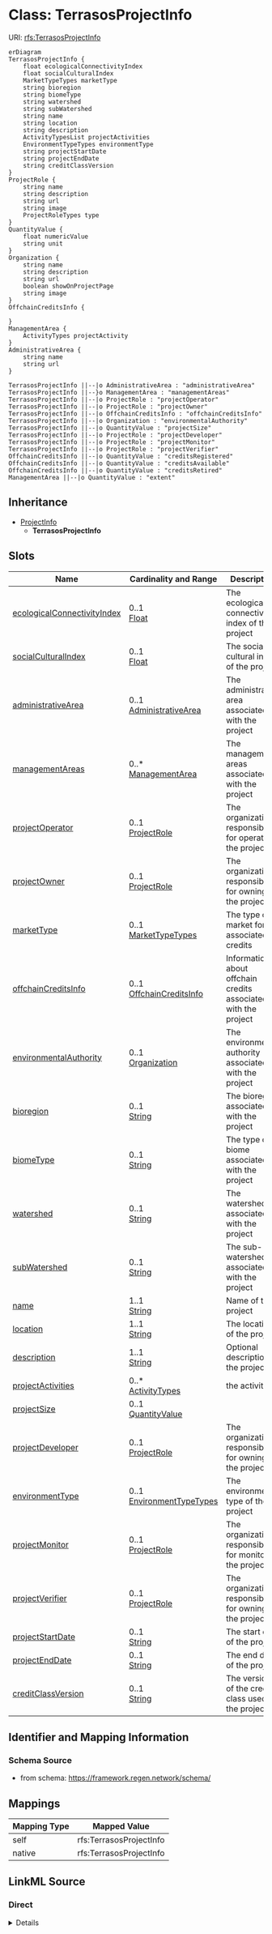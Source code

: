 

# Class: TerrasosProjectInfo



URI: [rfs:TerrasosProjectInfo](https://framework.regen.network/schema/TerrasosProjectInfo)



```mermaid
erDiagram
TerrasosProjectInfo {
    float ecologicalConnectivityIndex  
    float socialCulturalIndex  
    MarketTypeTypes marketType  
    string bioregion  
    string biomeType  
    string watershed  
    string subWatershed  
    string name  
    string location  
    string description  
    ActivityTypesList projectActivities  
    EnvironmentTypeTypes environmentType  
    string projectStartDate  
    string projectEndDate  
    string creditClassVersion  
}
ProjectRole {
    string name  
    string description  
    string url  
    string image  
    ProjectRoleTypes type  
}
QuantityValue {
    float numericValue  
    string unit  
}
Organization {
    string name  
    string description  
    string url  
    boolean showOnProjectPage  
    string image  
}
OffchainCreditsInfo {

}
ManagementArea {
    ActivityTypes projectActivity  
}
AdministrativeArea {
    string name  
    string url  
}

TerrasosProjectInfo ||--|o AdministrativeArea : "administrativeArea"
TerrasosProjectInfo ||--}o ManagementArea : "managementAreas"
TerrasosProjectInfo ||--|o ProjectRole : "projectOperator"
TerrasosProjectInfo ||--|o ProjectRole : "projectOwner"
TerrasosProjectInfo ||--|o OffchainCreditsInfo : "offchainCreditsInfo"
TerrasosProjectInfo ||--|o Organization : "environmentalAuthority"
TerrasosProjectInfo ||--|o QuantityValue : "projectSize"
TerrasosProjectInfo ||--|o ProjectRole : "projectDeveloper"
TerrasosProjectInfo ||--|o ProjectRole : "projectMonitor"
TerrasosProjectInfo ||--|o ProjectRole : "projectVerifier"
OffchainCreditsInfo ||--|o QuantityValue : "creditsRegistered"
OffchainCreditsInfo ||--|o QuantityValue : "creditsAvailable"
OffchainCreditsInfo ||--|o QuantityValue : "creditsRetired"
ManagementArea ||--|o QuantityValue : "extent"

```




## Inheritance
* [ProjectInfo](ProjectInfo.md)
    * **TerrasosProjectInfo**



## Slots

| Name | Cardinality and Range | Description | Inheritance |
| ---  | --- | --- | --- |
| [ecologicalConnectivityIndex](ecologicalConnectivityIndex.md) | 0..1 <br/> [Float](Float.md) | The ecological connectivity index of the project | direct |
| [socialCulturalIndex](socialCulturalIndex.md) | 0..1 <br/> [Float](Float.md) | The social cultural index of the project | direct |
| [administrativeArea](administrativeArea.md) | 0..1 <br/> [AdministrativeArea](AdministrativeArea.md) | The administrative area associated with the project | direct |
| [managementAreas](managementAreas.md) | 0..* <br/> [ManagementArea](ManagementArea.md) | The management areas associated with the project | direct |
| [projectOperator](projectOperator.md) | 0..1 <br/> [ProjectRole](ProjectRole.md) | The organization responsible for operating the project | direct |
| [projectOwner](projectOwner.md) | 0..1 <br/> [ProjectRole](ProjectRole.md) | The organization responsible for owning the project | direct |
| [marketType](marketType.md) | 0..1 <br/> [MarketTypeTypes](MarketTypeTypes.md) | The type of market for the associated credits | direct |
| [offchainCreditsInfo](offchainCreditsInfo.md) | 0..1 <br/> [OffchainCreditsInfo](OffchainCreditsInfo.md) | Information about offchain credits associated with the project | direct |
| [environmentalAuthority](environmentalAuthority.md) | 0..1 <br/> [Organization](Organization.md) | The environmental authority associated with the project | direct |
| [bioregion](bioregion.md) | 0..1 <br/> [String](String.md) | The bioregion associated with the project | direct |
| [biomeType](biomeType.md) | 0..1 <br/> [String](String.md) | The type of biome associated with the project | direct |
| [watershed](watershed.md) | 0..1 <br/> [String](String.md) | The watershed associated with the project | direct |
| [subWatershed](subWatershed.md) | 0..1 <br/> [String](String.md) | The sub-watershed associated with the project | direct |
| [name](name.md) | 1..1 <br/> [String](String.md) | Name of the project | [ProjectInfo](ProjectInfo.md) |
| [location](location.md) | 1..1 <br/> [String](String.md) | The location of the project | [ProjectInfo](ProjectInfo.md) |
| [description](description.md) | 1..1 <br/> [String](String.md) | Optional description of the project | [ProjectInfo](ProjectInfo.md) |
| [projectActivities](projectActivities.md) | 0..* <br/> [ActivityTypes](ActivityTypes.md) | the activity | [ProjectInfo](ProjectInfo.md) |
| [projectSize](projectSize.md) | 0..1 <br/> [QuantityValue](QuantityValue.md) |  | [ProjectInfo](ProjectInfo.md) |
| [projectDeveloper](projectDeveloper.md) | 0..1 <br/> [ProjectRole](ProjectRole.md) | The organization responsible for owning the project | [ProjectInfo](ProjectInfo.md) |
| [environmentType](environmentType.md) | 0..1 <br/> [EnvironmentTypeTypes](EnvironmentTypeTypes.md) | The environment type of the project | [ProjectInfo](ProjectInfo.md) |
| [projectMonitor](projectMonitor.md) | 0..1 <br/> [ProjectRole](ProjectRole.md) | The organization responsible for monitoring the project | [ProjectInfo](ProjectInfo.md) |
| [projectVerifier](projectVerifier.md) | 0..1 <br/> [ProjectRole](ProjectRole.md) | The organization responsible for owning the project | [ProjectInfo](ProjectInfo.md) |
| [projectStartDate](projectStartDate.md) | 0..1 <br/> [String](String.md) | The start date of the project | [ProjectInfo](ProjectInfo.md) |
| [projectEndDate](projectEndDate.md) | 0..1 <br/> [String](String.md) | The end date of the project | [ProjectInfo](ProjectInfo.md) |
| [creditClassVersion](creditClassVersion.md) | 0..1 <br/> [String](String.md) | The version of the credit class used for the project | [ProjectInfo](ProjectInfo.md) |









## Identifier and Mapping Information







### Schema Source


* from schema: https://framework.regen.network/schema/





## Mappings

| Mapping Type | Mapped Value |
| ---  | ---  |
| self | rfs:TerrasosProjectInfo |
| native | rfs:TerrasosProjectInfo |





## LinkML Source

<!-- TODO: investigate https://stackoverflow.com/questions/37606292/how-to-create-tabbed-code-blocks-in-mkdocs-or-sphinx -->

### Direct

<details>
```yaml
name: TerrasosProjectInfo
from_schema: https://framework.regen.network/schema/
is_a: ProjectInfo
slots:
- ecologicalConnectivityIndex
- socialCulturalIndex
- administrativeArea
- managementAreas
- projectOperator
- projectOwner
- marketType
- offchainCreditsInfo
- environmentalAuthority
- bioregion
- biomeType
- watershed
- subWatershed
class_uri: rfs:TerrasosProjectInfo

```
</details>

### Induced

<details>
```yaml
name: TerrasosProjectInfo
from_schema: https://framework.regen.network/schema/
is_a: ProjectInfo
attributes:
  ecologicalConnectivityIndex:
    name: ecologicalConnectivityIndex
    description: The ecological connectivity index of the project.
    from_schema: https://framework.regen.network/schema/
    rank: 1000
    slot_uri: rfs:ecologicalConnectivityIndex
    alias: ecologicalConnectivityIndex
    owner: TerrasosProjectInfo
    domain_of:
    - TerrasosProjectInfo
    range: float
  socialCulturalIndex:
    name: socialCulturalIndex
    description: The social cultural index of the project.
    from_schema: https://framework.regen.network/schema/
    rank: 1000
    slot_uri: rfs:socialCulturalIndex
    alias: socialCulturalIndex
    owner: TerrasosProjectInfo
    domain_of:
    - TerrasosProjectInfo
    range: float
  administrativeArea:
    name: administrativeArea
    description: The administrative area associated with the project.
    from_schema: https://framework.regen.network/schema/
    rank: 1000
    alias: administrativeArea
    owner: TerrasosProjectInfo
    domain_of:
    - TerrasosProjectInfo
    range: AdministrativeArea
  managementAreas:
    name: managementAreas
    description: The management areas associated with the project.
    from_schema: https://framework.regen.network/schema/
    rank: 1000
    slot_uri: rfs:managementAreas
    multivalued: true
    alias: managementAreas
    owner: TerrasosProjectInfo
    domain_of:
    - TerrasosProjectInfo
    range: ManagementArea
    inlined: true
  projectOperator:
    name: projectOperator
    description: The organization responsible for operating the project.
    from_schema: https://framework.regen.network/schema/
    rank: 1000
    slot_uri: rfs:projectOperator
    alias: projectOperator
    owner: TerrasosProjectInfo
    domain_of:
    - TerrasosProjectInfo
    range: ProjectRole
  projectOwner:
    name: projectOwner
    description: The organization responsible for owning the project.
    from_schema: https://framework.regen.network/schema/
    rank: 1000
    slot_uri: rfs:projectOwner
    alias: projectOwner
    owner: TerrasosProjectInfo
    domain_of:
    - TerrasosProjectInfo
    range: ProjectRole
  marketType:
    name: marketType
    description: The type of market for the associated credits.
    from_schema: https://framework.regen.network/schema/
    rank: 1000
    slot_uri: rfs:marketType
    alias: marketType
    owner: TerrasosProjectInfo
    domain_of:
    - TerrasosProjectInfo
    range: MarketTypeTypes
  offchainCreditsInfo:
    name: offchainCreditsInfo
    description: Information about offchain credits associated with the project.
    from_schema: https://framework.regen.network/schema/
    rank: 1000
    slot_uri: rfs:offchainCreditsInfo
    alias: offchainCreditsInfo
    owner: TerrasosProjectInfo
    domain_of:
    - TerrasosProjectInfo
    range: OffchainCreditsInfo
  environmentalAuthority:
    name: environmentalAuthority
    description: The environmental authority associated with the project.
    from_schema: https://framework.regen.network/schema/
    rank: 1000
    slot_uri: rfs:environmentalAuthority
    alias: environmentalAuthority
    owner: TerrasosProjectInfo
    domain_of:
    - TerrasosProjectInfo
    range: Organization
  bioregion:
    name: bioregion
    description: The bioregion associated with the project.
    from_schema: https://framework.regen.network/schema/
    rank: 1000
    slot_uri: rfs:bioregion
    alias: bioregion
    owner: TerrasosProjectInfo
    domain_of:
    - TerrasosProjectInfo
    range: string
  biomeType:
    name: biomeType
    description: The type of biome associated with the project.
    from_schema: https://framework.regen.network/schema/
    rank: 1000
    slot_uri: rfs:biomeType
    alias: biomeType
    owner: TerrasosProjectInfo
    domain_of:
    - TerrasosProjectInfo
    range: string
  watershed:
    name: watershed
    description: The watershed associated with the project.
    from_schema: https://framework.regen.network/schema/
    rank: 1000
    slot_uri: rfs:watershed
    alias: watershed
    owner: TerrasosProjectInfo
    domain_of:
    - TerrasosProjectInfo
    range: string
  subWatershed:
    name: subWatershed
    description: The sub-watershed associated with the project.
    from_schema: https://framework.regen.network/schema/
    rank: 1000
    slot_uri: rfs:subWatershed
    alias: subWatershed
    owner: TerrasosProjectInfo
    domain_of:
    - TerrasosProjectInfo
    range: string
  name:
    name: name
    description: Name of the project.
    from_schema: https://framework.regen.network/schema/
    rank: 1000
    slot_uri: schema:name
    alias: name
    owner: TerrasosProjectInfo
    domain_of:
    - ProjectInfo
    - ProjectRole
    - Organization
    - File
    - AdministrativeArea
    range: string
    required: true
  location:
    name: location
    description: The location of the project.
    from_schema: https://framework.regen.network/schema/
    rank: 1000
    slot_uri: schema:location
    alias: location
    owner: TerrasosProjectInfo
    domain_of:
    - ProjectInfo
    - File
    range: string
    required: true
  description:
    name: description
    description: Optional description of the project.
    from_schema: https://framework.regen.network/schema/
    rank: 1000
    slot_uri: schema:description
    alias: description
    owner: TerrasosProjectInfo
    domain_of:
    - ProjectInfo
    - ProjectRole
    - Organization
    - File
    range: string
    required: true
  projectActivities:
    name: projectActivities
    description: the activity.
    from_schema: https://framework.regen.network/schema/
    rank: 1000
    slot_uri: rfs:projectActivities
    multivalued: true
    alias: projectActivities
    owner: TerrasosProjectInfo
    domain_of:
    - ProjectInfo
    range: ActivityTypes
  projectSize:
    name: projectSize
    from_schema: https://framework.regen.network/schema/
    rank: 1000
    alias: projectSize
    owner: TerrasosProjectInfo
    domain_of:
    - ProjectInfo
    range: QuantityValue
    inlined: false
  projectDeveloper:
    name: projectDeveloper
    description: The organization responsible for owning the project.
    from_schema: https://framework.regen.network/schema/
    rank: 1000
    slot_uri: rfs:projectDeveloper
    alias: projectDeveloper
    owner: TerrasosProjectInfo
    domain_of:
    - ProjectInfo
    range: ProjectRole
  environmentType:
    name: environmentType
    description: The environment type of the project.
    from_schema: https://framework.regen.network/schema/
    rank: 1000
    slot_uri: rfs:environmentType
    alias: environmentType
    owner: TerrasosProjectInfo
    domain_of:
    - ProjectInfo
    range: EnvironmentTypeTypes
  projectMonitor:
    name: projectMonitor
    description: The organization responsible for monitoring the project.
    from_schema: https://framework.regen.network/schema/
    rank: 1000
    slot_uri: rfs:projectMonitor
    alias: projectMonitor
    owner: TerrasosProjectInfo
    domain_of:
    - ProjectInfo
    range: ProjectRole
  projectVerifier:
    name: projectVerifier
    description: The organization responsible for owning the project.
    from_schema: https://framework.regen.network/schema/
    rank: 1000
    slot_uri: rfs:projectVerifier
    alias: projectVerifier
    owner: TerrasosProjectInfo
    domain_of:
    - ProjectInfo
    range: ProjectRole
  projectStartDate:
    name: projectStartDate
    description: The start date of the project.
    from_schema: https://framework.regen.network/schema/
    rank: 1000
    slot_uri: xsd:date
    alias: projectStartDate
    owner: TerrasosProjectInfo
    domain_of:
    - ProjectInfo
    range: string
  projectEndDate:
    name: projectEndDate
    description: The end date of the project.
    from_schema: https://framework.regen.network/schema/
    rank: 1000
    slot_uri: xsd:date
    alias: projectEndDate
    owner: TerrasosProjectInfo
    domain_of:
    - ProjectInfo
    range: string
  creditClassVersion:
    name: creditClassVersion
    description: The version of the credit class used for the project.
    from_schema: https://framework.regen.network/schema/
    rank: 1000
    slot_uri: rfs:creditClassVersion
    alias: creditClassVersion
    owner: TerrasosProjectInfo
    domain_of:
    - ProjectInfo
    range: string
class_uri: rfs:TerrasosProjectInfo

```
</details>